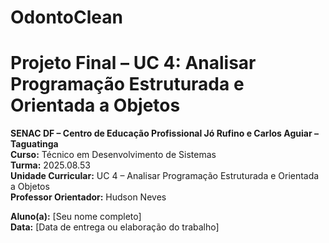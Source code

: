 # OdontoClean
# Projeto Final – UC 4: Analisar Programação Estruturada e Orientada a Objetos

**SENAC DF – Centro de Educação Profissional Jó Rufino e Carlos Aguiar – Taguatinga**  
**Curso:** Técnico em Desenvolvimento de Sistemas  
**Turma:** 2025.08.53  
**Unidade Curricular:** UC 4 – Analisar Programação Estruturada e Orientada a Objetos  
**Professor Orientador:** Hudson Neves  

**Aluno(a):** [Seu nome completo]  
**Data:** [Data de entrega ou elaboração do trabalho]
